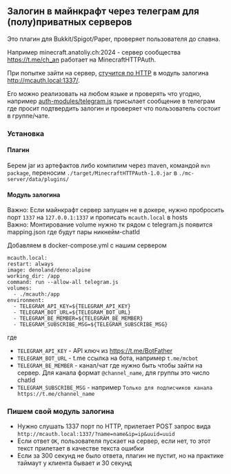 ## Залогин в майнкрафт через телеграм для (полу)приватных серверов

Это плагин для Bukkit/Spigot/Paper, проверяет пользователя до спавна.

Например minecraft.anatoliy.ch:2024 - сервер сообщества https://t.me/ch_an работает на MinecraftHTTPAuth.

При попытке зайти на сервер, [стучится по HTTP](https://github.com/enovikov11/MinecraftHTTPAuth/blob/main/src/main/java/rs/tgr/minecraftauth/MinecraftHTTPAuth.java#L23) в модуль залогина http://mcauth.local:1337/.

Его можно реализовать на любом языке и проверять что угодно, например [auth-modules/telegram.js](https://github.com/enovikov11/MinecraftHTTPAuth/blob/main/auth-modules/telegram.js) присылает сообщение в телеграм где просит подтвердить залогин и проверяет что пользователь состоит в группе/чате.

### Установка

#### Плагин

Берем jar из артефактов либо компилим через maven, командой `mvn package`, переносим `./target/MinecraftHTTPAuth-1.0.jar` в `./mc-server/data/plugins/`

#### Модуль залогина

Важно: Если майнкрафт сервер запущен не в докере, нужно пробросить порт `1337` на `127.0.0.1:1337` и прописать `mcauth.local` в hosts  
Важно: Монтирование volume нужно тк рядом с telegram.js появится mapping.json где будут пары никнейм-chatId

Добавляем в docker-compose.yml с нашим сервером

```
mcauth.local:
restart: always
image: denoland/deno:alpine
working_dir: /app
command: run --allow-all telegram.js
volumes:
  - ./mcauth:/app
environment:
  - TELEGRAM_API_KEY=${TELEGRAM_API_KEY}
  - TELEGRAM_BOT_URL=${TELEGRAM_BOT_URL}
  - TELEGRAM_BE_MEMBER=${TELEGRAM_BE_MEMBER}
  - TELEGRAM_SUBSCRIBE_MSG=${TELEGRAM_SUBSCRIBE_MSG}
```

где
- `TELEGRAM_API_KEY` - API ключ из https://t.me/BotFather
- `TELEGRAM_BOT_URL` - t.me ссылка на бота, например `t.me/mcbot`
- `TELEGRAM_BE_MEMBER` - канал/чат где нужно быть чтобы зайти на сервер. Для канала формат `@channel_name`, для группы это число chatId
- `TELEGRAM_SUBSCRIBE_MSG` - например `Только для подписчиков канала https://t.me/channel_name`

### Пишем свой модуль залогина

- Нужно слушать 1337 порт по HTTP, прилетает POST запрос вида `http://mcauth.local:1337/?name=name&ip=ip&uuid=uuid`
- Если ответ `OK`, пользователя пускает на сервер, если нет, то этот текст прилетает в качестве текста ошибки
- Если за 300 секунд не было ответа, плагин не пустит, но на практике таймаут у клиента бывает и 30 секунд